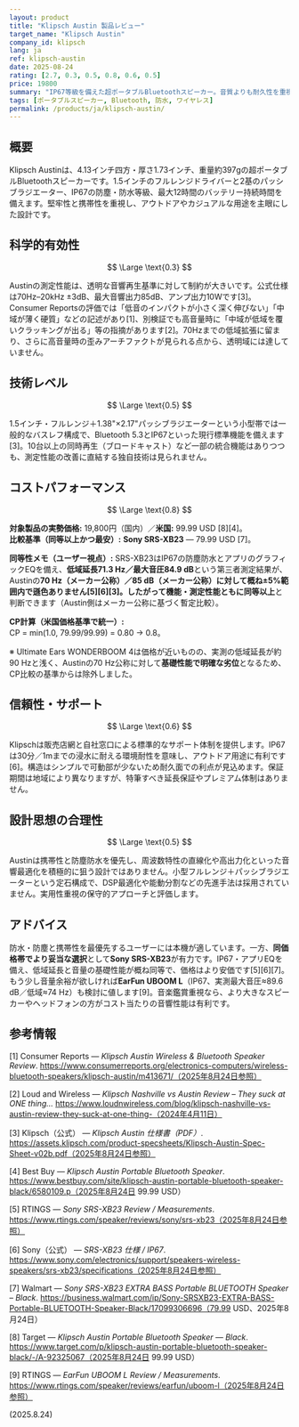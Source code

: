 ```yaml
---
layout: product
title: "Klipsch Austin 製品レビュー"
target_name: "Klipsch Austin"
company_id: klipsch
lang: ja
ref: klipsch-austin
date: 2025-08-24
rating: [2.7, 0.3, 0.5, 0.8, 0.6, 0.5]
price: 19800
summary: "IP67等級を備えた超ポータブルBluetoothスピーカー。音質よりも耐久性を重視した設計"
tags: [ポータブルスピーカー, Bluetooth, 防水, ワイヤレス]
permalink: /products/ja/klipsch-austin/
---
```


## 概要

Klipsch Austinは、4.13インチ四方・厚さ1.73インチ、重量約397gの超ポータブルBluetoothスピーカーです。1.5インチのフルレンジドライバーと2基のパッシブラジエーター、IP67の防塵・防水等級、最大12時間のバッテリー持続時間を備えます。堅牢性と携帯性を重視し、アウトドアやカジュアルな用途を主眼にした設計です。

## 科学的有効性

$$ \Large \text{0.3} $$

Austinの測定性能は、透明な音響再生基準に対して制約が大きいです。公式仕様は70Hz–20kHz ±3dB、最大音響出力85dB、アンプ出力10Wです[3]。Consumer Reportsの評価では「低音のインパクトが小さく深く伸びない」「中域が薄く硬質」などの記述があり[1]、別検証でも高音量時に「中域が低域を覆いクラッキングが出る」等の指摘があります[2]。70Hzまでの低域拡張に留まり、さらに高音量時の歪みアーチファクトが見られる点から、透明域には達していません。

## 技術レベル

$$ \Large \text{0.5} $$

1.5インチ・フルレンジ＋1.38"×2.17"パッシブラジエーターという小型帯では一般的なバスレフ構成で、Bluetooth 5.3とIP67といった現行標準機能を備えます[3]。10台以上の同時再生（ブロードキャスト）など一部の統合機能はありつつも、測定性能の改善に直結する独自技術は見られません。

## コストパフォーマンス

$$ \Large \text{0.8} $$

**対象製品の実勢価格:** 19,800円（国内）／**米国:** 99.99 USD [8][4]。  
**比較基準（同等以上かつ最安）:** **Sony SRS-XB23** — 79.99 USD [7]。

**同等性メモ（ユーザー視点）:** SRS-XB23はIP67の防塵防水とアプリのグラフィックEQを備え、**低域延長71.3 Hz／最大音圧84.9 dB**という第三者測定結果が、Austinの**70 Hz（メーカー公称）／85 dB（メーカー公称）**に対して概ね±5%範囲内で遜色ありません[5][6][3]。したがって**機能・測定性能ともに同等以上**と判断できます（Austin側はメーカー公称に基づく暫定比較）。

**CP計算（米国価格基準で統一）:**  
CP = min(1.0, 79.99/99.99) = 0.80 → 0.8。

※ Ultimate Ears WONDERBOOM 4は価格が近いものの、実測の低域延長が約90 Hzと浅く、Austinの70 Hz公称に対して**基礎性能で明確な劣位**となるため、CP比較の基準からは除外しました。

## 信頼性・サポート

$$ \Large \text{0.6} $$

Klipschは販売店網と自社窓口による標準的なサポート体制を提供します。IP67は30分／1mまでの浸水に耐える環境耐性を意味し、アウトドア用途に有利です[6]。構造はシンプルで可動部が少ないため耐久面での利点が見込めます。保証期間は地域により異なりますが、特筆すべき延長保証やプレミアム体制はありません。

## 設計思想の合理性

$$ \Large \text{0.5} $$

Austinは携帯性と防塵防水を優先し、周波数特性の直線化や高出力化といった音響最適化を積極的に狙う設計ではありません。小型フルレンジ＋パッシブラジエーターという定石構成で、DSP最適化や能動分割などの先進手法は採用されていません。実用性重視の保守的アプローチと評価します。

## アドバイス

防水・防塵と携帯性を最優先するユーザーには本機が適しています。一方、**同価格帯でより妥当な選択**として**Sony SRS-XB23**が有力です。IP67・アプリEQを備え、低域延長と音量の基礎性能が概ね同等で、価格はより安価です[5][6][7]。もう少し音量余裕が欲しければ**EarFun UBOOM L**（IP67、実測最大音圧≈89.6 dB／低域≈74 Hz）も検討に値します[9]。音楽鑑賞重視なら、より大きなスピーカーやヘッドフォンの方がコスト当たりの音響性能は有利です。

## 参考情報

[1] Consumer Reports — *Klipsch Austin Wireless & Bluetooth Speaker Review*. https://www.consumerreports.org/electronics-computers/wireless-bluetooth-speakers/klipsch-austin/m413671/（2025年8月24日参照）

[2] Loud and Wireless — *Klipsch Nashville vs Austin Review – They suck at ONE thing…* https://www.loudnwireless.com/blog/klipsch-nashville-vs-austin-review-they-suck-at-one-thing-（2024年4月11日）

[3] Klipsch（公式） — *Klipsch Austin 仕様書（PDF）*. https://assets.klipsch.com/product-specsheets/Klipsch-Austin-Spec-Sheet-v02b.pdf（2025年8月24日参照）

[4] Best Buy — *Klipsch Austin Portable Bluetooth Speaker*. https://www.bestbuy.com/site/klipsch-austin-portable-bluetooth-speaker-black/6580109.p（2025年8月24日 99.99 USD）

[5] RTINGS — *Sony SRS-XB23 Review / Measurements*. https://www.rtings.com/speaker/reviews/sony/srs-xb23（2025年8月24日参照）

[6] Sony（公式） — *SRS-XB23 仕様 / IP67*. https://www.sony.com/electronics/support/speakers-wireless-speakers/srs-xb23/specifications（2025年8月24日参照）

[7] Walmart — *Sony SRS-XB23 EXTRA BASS Portable BLUETOOTH Speaker – Black*. https://business.walmart.com/ip/Sony-SRSXB23-EXTRA-BASS-Portable-BLUETOOTH-Speaker-Black/17099306696（79.99 USD、2025年8月24日）

[8] Target — *Klipsch Austin Portable Bluetooth Speaker — Black*. https://www.target.com/p/klipsch-austin-portable-bluetooth-speaker-black/-/A-92325067（2025年8月24日 99.99 USD）

[9] RTINGS — *EarFun UBOOM L Review / Measurements*. https://www.rtings.com/speaker/reviews/earfun/uboom-l（2025年8月24日参照）

(2025.8.24)

